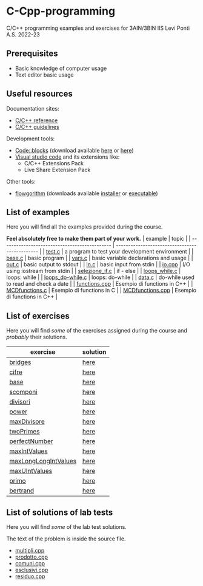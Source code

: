 # C-Cpp-programming
C/C++ programming examples and exercises for 3AIN/3BIN IIS Levi Ponti A.S. 2022-23
## Prerequisites
* Basic knowledge of computer usage
* Text editor basic usage
## Useful resources
Documentation sites:
* [C/C++ reference](https://en.cppreference.com/w/)
* [C/C++ guidelines](https://isocpp.github.io/CppCoreGuidelines/CppCoreGuidelines)

Development tools:
* [Code::blocks](https://www.codeblocks.org/) (download available [here](https://www.fosshub.com/Code-Blocks.html?dwl=codeblocks-20.03mingw-nosetup.exe) or [here](http://sourceforge.net/projects/codeblocks/files/Binaries/20.03/Windows/codeblocks-20.03mingw-setup.exe))
* [Visual studio code](https://code.visualstudio.com/) and its extensions like:
  + C/C++ Extensions Pack
  + Live Share Extension Pack

Other tools:
* [flowgorithm](http://www.flowgorithm.org/) (downloads available [installer](http://www.flowgorithm.org/download/files/Flowgorithm-Setup.zip) or [executable](http://www.flowgorithm.org/download/files/Flowgorithm-exe-only.zip))

## List of examples
Here you will find all the examples provided during the course.

**Feel absolutely free to make them part of your work.**
| example                                       | topic                                          |
| --------------------------------------------- | ---------------------------------------------- |
| [test.c](examples/test.c)                     | a program to test your development environment |
| [base.c](examples/base.c)                     | basic program                                  |
| [vars.c](examples/vars.c)                     | basic variable declarations and usage          |
| [out.c](examples/out.c)                       | basic output to stdout                         |
| [in.c](examples/in.c)                         | basic input from stdin                         |
| [io.cpp](examples/io.cpp)                     | I/O using iostream from stdin                  |
| [selezione_if.c](examples/selezione_if.c)     | if - else                                      |
| [loops_while.c](examples/loops_while.c)       | loops: while                                   |
| [loops_do-while.c](examples/loops_do-while.c) | loops: do-while                                |
| [data.c](examples/data.c)                     | do-while used to read and check a date         |
| [functions.cpp](examples/functions.cpp)       | Esempio di functions in C++                    |
| [MCDfunctions.c](examples/MCDFunctions.c)     | Esempio di functions in C                      |
| [MCDfunctions.cpp](examples/MCDFunctions.cpp) | Esempio di functions in C++                    |


## List of exercises
Here you will find *some* of the exercises assigned during the course and *probably* their solutions.

| exercise                                                  | solution                                   |
| --------------------------------------------------------- | ------------------------------------------ |
| [bridges](exercises/bridges.md)                           | [here](solutions/bridges.c)                |
| [cifre](exercises/cifre.md)                               | [here](solutions/cifre.c)                  |
| [base](exercises/base.md)                                 | [here](solutions/base.c)                   |
| [scomponi](exercises/scomponi.md)                         | [here](solutions/scomponi.c)               |
| [divisori](exercises/divisori.md)                         | [here](solutions/divisori.c)               |
| [power](exercises/power.md)                               | [here](solutions/power.cpp)                |
| [maxDivisore](exercises/maxDivisore.md)                   | [here](solutions/maxDivisore.cpp)          |
| [twoPrimes](exercises/twoPrimes.md)                       | [here](solutions/twoPrimes.cpp)            |
| [perfectNumber](exercises/perfectNumber.md)               | [here](solutions/perfectNumber.cpp)        |
| [maxIntValues](exercises/maxIntValues.md)                 | [here](solutions/maxIntValues.cpp)         |
| [maxLongLongIntValues](exercises/maxLongLongIntValues.md) | [here](solutions/maxLongLongIntValues.cpp) |
| [maxUIntValues](exercises/maxUIntValues.md)               | [here](solutions/maxUIntValues.cpp)        |
| [primo](exercises/primo.md)                               | [here](solutions/primo.cpp)                |
| [bertrand](exercises/bertrand.md)                         | [here](solutions/bertrand.cpp)             |

## List of solutions of lab tests
Here you will find *some* of the lab test solutions.

The text of the problem is inside the source file.

* [multipli.cpp](tests/multipli.cpp)
* [prodotto.cpp](tests/prodotto.cpp)
* [comuni.cpp](tests/comuni.cpp)
* [esclusivi.cpp](tests/esclusivi.cpp)
* [residuo.cpp](tests/residuo.cpp)
